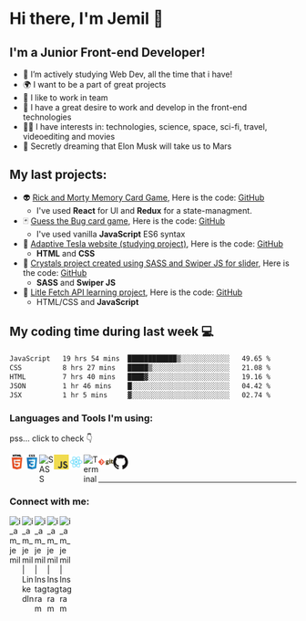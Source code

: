 # Hi there, I'm Jemil 👋
## I'm a Junior Front-end Developer!

- 🚀 I’m actively studying Web Dev, all the time that i have!
- 🌍 I want to be a part of great projects
- 🐝 I like to work in team
- 💪 I have a great desire to work and develop in the front-end technologies
- 👨‍💻 I have interests in: technologies, science, space, sci-fi, travel, videoediting and movies
- 🔭 Secretly dreaming that Elon Musk will take us to  Mars

## My last projects:
- 👽 [Rick and Morty Memory Card Game](https://codesandbox.io/s/gifted-mclean-ly2mo), Here is the code: [GitHub](https://github.com/jemil-c-137/react-cards)
  * I've used **React** for UI and **Redux** for a state-managment.
- 🃏 [Guess the Bug card game](https://codesandbox.io/s/goofy-torvalds-ch1cz), Here is the code: [GitHub](https://github.com/jemil-c-137/Card-Game)
  - I've used vanilla **JavaScript** ES6 syntax
- 🚗 [Adaptive Tesla website (studying project)](https://codesandbox.io/s/gallant-rosalind-v09yh), Here is the code: [GitHub](https://github.com/jemil-c-137/tesla)
  - **HTML** and **CSS**
- 💎 [Crystals project created using SASS and Swiper JS for slider](https://jemil-c-137.github.io), Here is the code: [GitHub](https://github.com/jemil-c-137/crystals)
  - **SASS** and **Swiper JS**
- 🔌 [Litle Fetch API learning project](https://codesandbox.io/s/spring-pond-mschx), Here is the code: [GitHub](https://github.com/jemil-c-137/fetch)
  - HTML/CSS and **JavaScript**
  

## My coding time during last week 💻
<!--START_SECTION:waka-->
```text
JavaScript   19 hrs 54 mins  ████████████▒░░░░░░░░░░░░   49.65 % 
CSS          8 hrs 27 mins   █████▒░░░░░░░░░░░░░░░░░░░   21.08 % 
HTML         7 hrs 40 mins   ████▓░░░░░░░░░░░░░░░░░░░░   19.16 % 
JSON         1 hr 46 mins    █░░░░░░░░░░░░░░░░░░░░░░░░   04.42 % 
JSX          1 hr 5 mins     ▓░░░░░░░░░░░░░░░░░░░░░░░░   02.74 % 
```
<!--END_SECTION:waka-->
### Languages and Tools I'm using:
pss... click to check 👇

[<img align="left" alt="HTML5" width="26px" src="https://raw.githubusercontent.com/github/explore/80688e429a7d4ef2fca1e82350fe8e3517d3494d/topics/html/html.png" />][siteLayout]
[<img align="left" alt="CSS3" width="26px" src="https://raw.githubusercontent.com/github/explore/80688e429a7d4ef2fca1e82350fe8e3517d3494d/topics/css/css.png" />][siteLayout]
[<img align="left" alt="SASS" width="26px" src="https://cdn3.iconfinder.com/data/icons/logos-and-brands-adobe/512/288_Sass-512.png" />][sassLayout]

[<img align="left" alt="JavaScript" width="26px" src="https://raw.githubusercontent.com/github/explore/80688e429a7d4ef2fca1e82350fe8e3517d3494d/topics/javascript/javascript.png" />][jsProject]
[<img align="left" alt="React" width="26px" src="https://raw.githubusercontent.com/github/explore/80688e429a7d4ef2fca1e82350fe8e3517d3494d/topics/react/react.png" />][reactRedux]

[<img align="left" alt="Terminal" width="26px" src="https://cdn.iconscout.com/icon/free/png-512/redux-283024.png" />][reactRedux]

[<img align="left" alt="Git" width="26px" src="https://raw.githubusercontent.com/github/explore/80688e429a7d4ef2fca1e82350fe8e3517d3494d/topics/git/git.png" />][profile]
[<img align="left" alt="GitHub" width="26px" src="https://raw.githubusercontent.com/github/explore/78df643247d429f6cc873026c0622819ad797942/topics/github/github.png" />][profile]


<br />
<br />

---

### Connect with me:

[<img align="left" alt="i_am_jemil" width="22px" src="https://image.flaticon.com/icons/png/512/25/25231.png" />][profile]
[<img align="left" alt="i_am_jemil | LinkedIn" width="22px" src="https://cdn.jsdelivr.net/npm/simple-icons@v3/icons/linkedin.svg" />][linkedin]
[<img align="left" alt="i_am_jemil | Instagram" width="22px" src="https://cdn.jsdelivr.net/npm/simple-icons@v3/icons/instagram.svg" />][instagram]
[<img align="left" alt="i_am_jemil | Instagram" width="22px" src="https://cdn.icon-icons.com/icons2/1121/PNG/512/1486147202-social-media-circled-network10_79475.png" />][vk]
[<img align="left" alt="i_am_jemil | Instagram" width="22px" src="https://cdn1.iconfinder.com/data/icons/andriod-app-logo/32/icon_telegram-512.png" />][telegram]

<br />






[profile]: https://github.com/jemil-c-137
[instagram]: https://instagram.com/i_am_jemil
[linkedin]: https://www.linkedin.com/in/jemil-suleimanov-559852116/
[vk]: https://vk.com/i_am_jemil
[telegram]: https://t.me/i_am_jemil
[siteLayout]: https://codesandbox.io/s/gallant-rosalind-v09yh
[sassLayout]: https://jemil-c-137.github.io
[jsProject]: https://codesandbox.io/s/goofy-torvalds-ch1cz
[cssplaylist]: https://www.youtube.com/playlist?list=PLkwxH9e_vrALSdvZuEh6gqQdmDoDIoqz4
[reactRedux]: https://codesandbox.io/s/gifted-mclean-ly2mo
